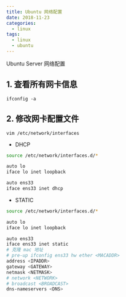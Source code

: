 ```yaml
---
title: Ubuntu 网络配置
date: 2018-11-23
categories:
  - linux
tags:
  - linux
  - ubuntu
---
```


Ubuntu Server 网络配置
<!--more-->

## 1. 查看所有网卡信息
```
ifconfig -a
```
## 2. 修改网卡配置文件
```
vim /etc/network/interfaces
```
+ DHCP

```bash
source /etc/network/interfaces.d/*

auto lo
iface lo inet loopback

auto ens33
iface ens33 inet dhcp
```

+ STATIC

```bash
source /etc/network/interfaces.d/*

auto lo
iface lo inet loopback

auto ens33
iface ens33 inet static
# 克隆 mac 地址
# pre-up ifconfig ens33 hw ether <MACADDR> 
address <IPADDR>
gateway <GATEWAY>
netmask <NETMASK>
# network <NETWORK>
# broadcast <BROADCAST>
dns-nameservers <DNS>
```